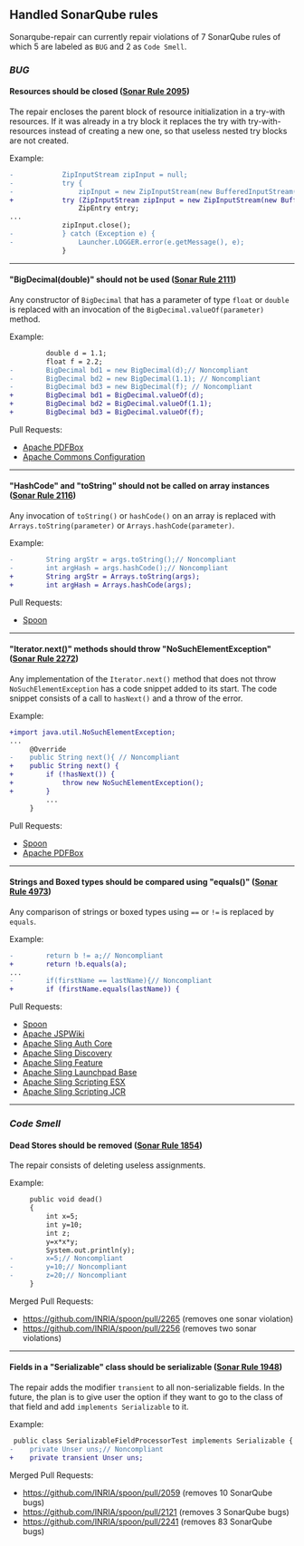 ## Handled SonarQube rules

Sonarqube-repair can currently repair violations of 7 SonarQube rules of which 5 are labeled as `BUG` and 2 as `Code Smell`.

### *BUG*

#### Resources should be closed ([Sonar Rule 2095](https://rules.sonarsource.com/java/RSPEC-2095))

The repair encloses the parent block of resource initialization in a try-with resources.
If it was already in a try block it replaces the try with try-with-resources instead 
of creating a new one, so that useless nested try blocks are not created.

Example:
```diff
-            ZipInputStream zipInput = null;
-            try {
-                zipInput = new ZipInputStream(new BufferedInputStream(new FileInputStream(file)));// Noncompliant
+            try (ZipInputStream zipInput = new ZipInputStream(new BufferedInputStream(new FileInputStream(file)))) {
                 ZipEntry entry;
...
             zipInput.close();
-            } catch (Exception e) {
-                Launcher.LOGGER.error(e.getMessage(), e);
             }
```

------

#### "BigDecimal(double)" should not be used ([Sonar Rule 2111](https://rules.sonarsource.com/java/RSPEC-2111))

Any constructor of `BigDecimal` that has a parameter of type `float` or `double` is replaced with an invocation of the `BigDecimal.valueOf(parameter)` method.

Example:
```diff
         double d = 1.1;
         float f = 2.2;
-        BigDecimal bd1 = new BigDecimal(d);// Noncompliant
-        BigDecimal bd2 = new BigDecimal(1.1); // Noncompliant
-        BigDecimal bd3 = new BigDecimal(f); // Noncompliant
+        BigDecimal bd1 = BigDecimal.valueOf(d);
+        BigDecimal bd2 = BigDecimal.valueOf(1.1); 
+        BigDecimal bd3 = BigDecimal.valueOf(f); 
```

Pull Requests:

* [Apache PDFBox](https://github.com/kth-tcs/sonarqube-repair/tree/master/experimentation/pull-requests/pdfbox/2111)
* [Apache Commons Configuration](https://github.com/kth-tcs/sonarqube-repair/tree/master/experimentation/pull-requests/commons-configuration/2111)

-----

#### "HashCode" and "toString" should not be called on array instances ([Sonar Rule 2116](https://rules.sonarsource.com/java/RSPEC-2116))

Any invocation of `toString()` or `hashCode()` on an array is replaced with `Arrays.toString(parameter)` or `Arrays.hashCode(parameter)`.

Example:
```diff
-        String argStr = args.toString();// Noncompliant
-        int argHash = args.hashCode();// Noncompliant
+        String argStr = Arrays.toString(args);
+        int argHash = Arrays.hashCode(args);
```

Pull Requests:

* [Spoon](https://github.com/kth-tcs/sonarqube-repair/tree/master/experimentation/pull-requests/spoon-core/2116)

-----

#### "Iterator.next()" methods should throw "NoSuchElementException" ([Sonar Rule 2272](https://rules.sonarsource.com/java/RSPEC-2272))

Any implementation of the `Iterator.next()` method that does not throw `NoSuchElementException` has a code snippet added to its start. The code snippet consists of a call to `hasNext()` and a throw of the error.

Example:
```diff
+import java.util.NoSuchElementException;
...
     @Override
-    public String next(){ // Noncompliant
+    public String next() {
+        if (!hasNext()) {
+            throw new NoSuchElementException();
+        }
         ...
     }
```

Pull Requests:

* [Spoon](https://github.com/kth-tcs/sonarqube-repair/tree/master/experimentation/pull-requests/spoon-core/2272)
* [Apache PDFBox](https://github.com/kth-tcs/sonarqube-repair/tree/master/experimentation/pull-requests/pdfbox/2272)

-----

#### Strings and Boxed types should be compared using "equals()" ([Sonar Rule 4973](https://rules.sonarsource.com/java/RSPEC-4973))

Any comparison of strings or boxed types using `==` or `!=` is replaced by `equals`.

Example:
```diff
-        return b != a;// Noncompliant
+        return !b.equals(a);
...
-        if(firstName == lastName){// Noncompliant
+        if (firstName.equals(lastName)) {
```

Pull Requests:

* [Spoon](https://github.com/kth-tcs/sonarqube-repair/tree/master/experimentation/pull-requests/spoon-core/4973)
* [Apache JSPWiki](https://github.com/kth-tcs/sonarqube-repair/tree/master/experimentation/pull-requests/jspwiki/4973)
* [Apache Sling Auth Core](https://github.com/kth-tcs/sonarqube-repair/tree/master/experimentation/pull-requests/sling-auth-core/4973)
* [Apache Sling Discovery](https://github.com/kth-tcs/sonarqube-repair/tree/master/experimentation/pull-requests/sling-discovery/4973)
* [Apache Sling Feature](https://github.com/kth-tcs/sonarqube-repair/tree/master/experimentation/pull-requests/sling-feature/4973)
* [Apache Sling Launchpad Base](https://github.com/kth-tcs/sonarqube-repair/tree/master/experimentation/pull-requests/sling-launchpad-base/4973)
* [Apache Sling Scripting ESX](https://github.com/kth-tcs/sonarqube-repair/tree/master/experimentation/pull-requests/sling-scripting-esx/4973)
* [Apache Sling Scripting JCR](https://github.com/kth-tcs/sonarqube-repair/tree/master/experimentation/pull-requests/sling-scripting-jcr/4973)

-----

### *Code Smell*

#### Dead Stores should be removed ([Sonar Rule 1854](https://rules.sonarsource.com/java/RSPEC-1854))

The repair consists of deleting useless assignments.

Example:
```diff
     public void dead()
     {
         int x=5;
         int y=10;
         int z;
         y=x*x*y;
         System.out.println(y);
-        x=5;// Noncompliant
-        y=10;// Noncompliant
-        z=20;// Noncompliant
     }
```

Merged Pull Requests:

* https://github.com/INRIA/spoon/pull/2265
(removes one sonar violation)
* https://github.com/INRIA/spoon/pull/2256
(removes two sonar violations)

------

#### Fields in a "Serializable" class should be serializable ([Sonar Rule 1948](https://rules.sonarsource.com/java/RSPEC-1948))

The repair adds the modifier `transient` to all non-serializable
fields. In the future, the plan is to give user the option if they want to go to the class
of that field and add `implements Serializable` to it.

Example:
```diff
 public class SerializableFieldProcessorTest implements Serializable {
-    private Unser uns;// Noncompliant
+    private transient Unser uns;
```

Merged Pull Requests:

* https://github.com/INRIA/spoon/pull/2059  (removes 10 SonarQube bugs)
* https://github.com/INRIA/spoon/pull/2121  (removes 3 SonarQube bugs)
* https://github.com/INRIA/spoon/pull/2241  (removes 83 SonarQube bugs)
